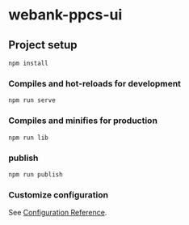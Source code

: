 # webank-ppcs-ui

## Project setup
```
npm install
```

### Compiles and hot-reloads for development
```
npm run serve
```

### Compiles and minifies for production
```
npm run lib
```

### publish
```
npm run publish
```


### Customize configuration
See [Configuration Reference](https://cli.vuejs.org/config/).

